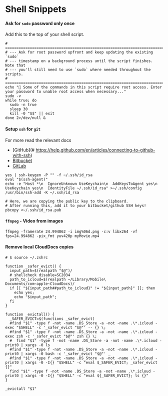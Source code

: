 # Shell Snippets


#### Ask for `sudo` password only once
Add this to the top of your shell script.
```shell script
# ============================================================================
# --- Ask for root password upfront and keep updating the existing `sudo`
# --- timestamp on a background process until the script finishes. Note that
# --- you'll still need to use `sudo` where needed throughout the scripts.
# ============================================================================
echo "🔑 Some of the commands in this script require root access. Enter your password to unable root access when necessary..."
sudo -v
while true; do
  sudo -n true
  sleep 30
  kill -0 "$$" || exit
done 2>/dev/null &
```

#### Setup `ssh` for `git`
For more read the relevant docs
- [GitHub](# https://help.github.com/en/articles/connecting-to-github-with-ssh)
- [Bitbucket](https://confluence.atlassian.com/bitbucket/set-up-an-ssh-key-728138079.html#SetupanSSHkey-ssh2)
- [GitLab](https://docs.gitlab.com/ee/ssh/)
```shell script
yes | ssh-keygen -P "" -f ~/.ssh/id_rsa
eval "$(ssh-agent)"
echo -e "Host *\n  IgnoreUnknown UseKeychain\n  AddKeysToAgent yes\n  UseKeychain yes\n  IdentityFile ~/.ssh/id_rsa" >~/.ssh/config
/usr/bin/ssh-add -K ~/.ssh/id_rsa

# Here, we are copying the public key to the clipboard.
# After running this, add it to your bitbucket/github SSH keys!
pbcopy <~/.ssh/id_rsa.pub
```


#### `ffmpeg` - Video from images
```shell script
ffmpeg -framerate 24.994862 -i img%06d.png -c:v libx264 -vf fps=24.994862 -pix_fmt yuv420p myMovie.mp4
```


#### Remove local CloudDocs copies
```shell script
# $ source ~/.zshrc

function _safer_evict() {
  input_path=$(realpath "$@")/
  # shellcheck disable=SC2034
  path_to_icloud=$(realpath ~/Library/Mobile\ Documents/com~apple~CloudDocs)/
  if [[ "${input_path##path_to_icloud}" != "${input_path}" ]]; then
    echo yes;
    echo "$input_path";
  fi
}

function _evictall() {
  _SAFER_EVICT=$(functions _safer_evict)
  #find "$1" -type f -not -name .DS_Store -a -not -name .\*.icloud -exec "$SHELL" -c '_safer_evict "$@"' -- {} \;
  #find "$1" -type f -not -name .DS_Store -a -not -name .\*.icloud -exec zsh -c '_safer_evict "$@"' zsh {} \;
  #  find "$1" -type f -not -name .DS_Store -a -not -name .\*.icloud -print0 | xargs -0 ls
  #find "$1" -type f -not -name .DS_Store -a -not -name .\*.icloud -print0 | xargs -0 bash -c '_safer_evict "$@"' _
  #find "$1" -type f -not -name .DS_Store -a -not -name .\*.icloud -print0 | xargs -0 -I{} "$SHELL" -c "eval $_SAFER_EVICT; _safer_evict {}"
  find "$1" -type f -not -name .DS_Store -a -not -name .\*.icloud -print0 | xargs -0 -I{} "$SHELL" -c "eval ${_SAFER_EVICT}; ls {}"
}

_evictall "$1"

```